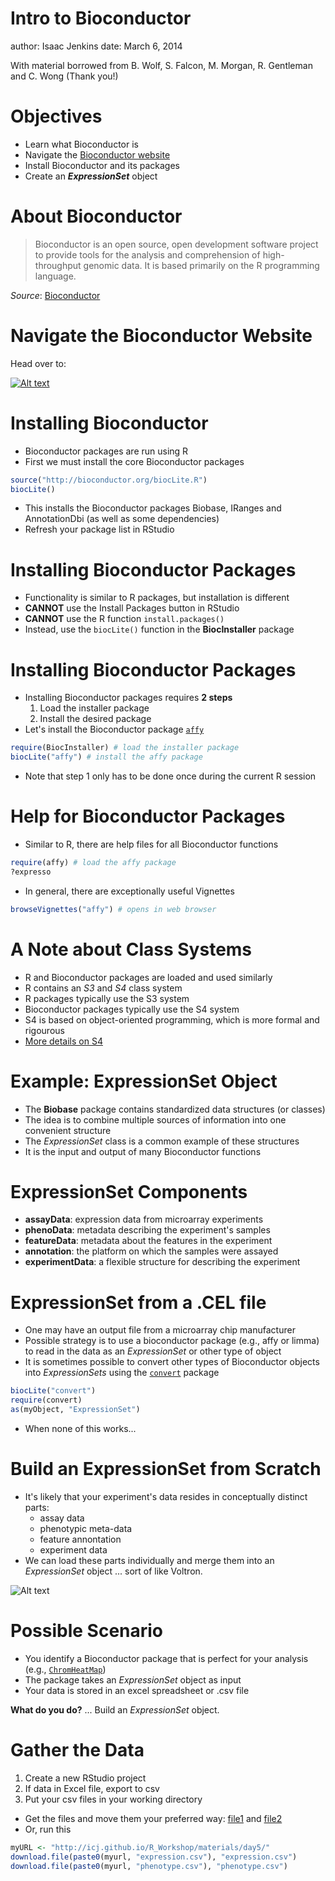 Intro to Bioconductor
========================================================
author: Isaac Jenkins
date: March 6, 2014

With material borrowed from B. Wolf, S. Falcon, M. Morgan, R. Gentleman and C. Wong (Thank you!)




Objectives
========================================================
- Learn what Bioconductor is
- Navigate the [Bioconductor website](http://www.bioconductor.org/)
- Install Bioconductor and its packages
- Create an ***ExpressionSet*** object

About Bioconductor
========================================================
> Bioconductor is an open source, open development software project
to provide tools for the analysis and comprehension of 
high-throughput genomic data. It is based primarily on the R
programming language.

*Source*: [Bioconductor](http://www.bioconductor.org/about/)


Navigate the Bioconductor Website
========================================================
Head over to:

[![Alt text](http://upload.wikimedia.org/wikipedia/en/f/f5/BioClogo.gif)](http://www.bioconductor.org/)

Installing Bioconductor
========================================================
- Bioconductor packages are run using R
- First we must install the core Bioconductor packages


```r
source("http://bioconductor.org/biocLite.R")
biocLite()
```


- This installs the Bioconductor packages Biobase, IRanges and 
AnnotationDbi (as well as some dependencies)
- Refresh your package list in RStudio

Installing Bioconductor Packages
========================================================
- Functionality is similar to R packages, but installation is 
different
- **CANNOT** use the Install Packages button in RStudio
- **CANNOT** use the R function ```install.packages()```
- Instead, use the ```biocLite()``` function in the 
**BiocInstaller** package

Installing Bioconductor Packages
========================================================
- Installing Bioconductor packages requires **2 steps**
  1. Load the installer package
  2. Install the desired package
- Let's install the Bioconductor package [```affy```](http://www.bioconductor.org/packages/release/bioc/html/affy.html)


```r
require(BiocInstaller) # load the installer package
biocLite("affy") # install the affy package
```


- Note that step 1 only has to be done once during the current 
R session

Help for Bioconductor Packages
========================================================
- Similar to R, there are help files for all Bioconductor functions


```r
require(affy) # load the affy package
?expresso
```


- In general, there are exceptionally useful Vignettes


```r
browseVignettes("affy") # opens in web browser
```


A Note about Class Systems
========================================================
- R and Bioconductor packages are loaded and used similarly
- R contains an *S3* and *S4* class system
- R packages typically use the S3 system
- Bioconductor packages typically use the S4 system
- S4 is based on object-oriented programming, which is more 
formal and rigourous
- [More details on S4](http://cran.r-project.org/doc/contrib/Genolini-S4tutorialV0-5en.pdf)

Example: ExpressionSet Object
========================================================
- The **Biobase** package contains standardized data structures 
(or classes)
- The idea is to combine multiple sources of information into one 
convenient structure
- The *ExpressionSet* class is a common example of these 
structures
- It is the input and output of many Bioconductor functions

ExpressionSet Components
========================================================
- **assayData**: expression data from microarray experiments
- **phenoData**: metadata describing the experiment's samples
- **featureData**: metadata about the features in the experiment
- **annotation**: the platform on which the samples were assayed
- **experimentData**: a flexible structure for describing the 
experiment

ExpressionSet from a .CEL file
========================================================
- One may have an output file from a microarray chip manufacturer
- Possible strategy is to use a bioconductor package 
(e.g., affy or limma) to read in the data as an *ExpressionSet*
or other type of object
- It is sometimes possible to convert other types of Bioconductor objects into *ExpressionSets* using the 
[```convert```](http://www.bioconductor.org/packages/release/bioc/html/convert.html) 
package

```r
biocLite("convert")
require(convert)
as(myObject, "ExpressionSet")
```

- When none of this works...

Build an ExpressionSet from Scratch
========================================================
- It's likely that your experiment's data resides in conceptually distinct parts:
  - assay data
  - phenotypic meta-data
  - feature annontation
  - experiment data
- We can load these parts individually and merge them into an
*ExpressionSet* object ... sort of like Voltron.

![Alt text](http://upload.wikimedia.org/wikipedia/en/b/b0/Voltron_boxart.jpg)

Possible Scenario
========================================================
- You identify a Bioconductor package that is perfect for your 
analysis (e.g., 
[```ChromHeatMap```](http://www.bioconductor.org/packages/release/bioc/html/ChromHeatMap.html))
- The package takes an *ExpressionSet* object as input
- Your data is stored in an excel spreadsheet or .csv file

**What do you do?** ... Build an *ExpressionSet* object.

Gather the Data
========================================================
1. Create a new RStudio project
2. If data in Excel file, export to csv
3. Put your csv files in your working directory
  - Get the files and move them your preferred way: 
  [file1](http://icj.github.io/R_Workshop/materials/day5/expression.csv) and 
  [file2](http://icj.github.io/R_Workshop/materials/day5/phenotype.csv)
  - Or, run this
  

```r
myURL <- "http://icj.github.io/R_Workshop/materials/day5/"
download.file(paste0(myurl, "expression.csv"), "expression.csv")
download.file(paste0(myurl, "phenotype.csv"), "phenotype.csv")
```


